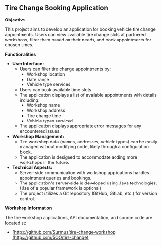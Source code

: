 ## Tire Change Booking Application

**Objective**

This project aims to develop an application for booking vehicle tire change appointments. Users can view available tire change slots at partnered workshops, filter them based on their needs, and book appointments for chosen times.

**Functionalities**

* **User Interface:**
    * Users can filter tire change appointments by:
        * Workshop location
        * Date range
        * Vehicle type serviced
    * Users can book available time slots.
    * The application displays a list of available appointments with details including:
        * Workshop name
        * Workshop address
        * Tire change time
        * Vehicle types serviced
    * The application displays appropriate error messages for any encountered issues.
* **Workshop Management:**
    * Tire workshop data (names, addresses, vehicle types) can be easily managed without modifying code, likely through a configuration block.
    * The application is designed to accommodate adding more workshops in the future.
* **Technical Aspects:**
    * Server-side communication with workshop applications handles appointment queries and bookings.
    * The application's server-side is developed using Java technologies. (Use of a popular framework is optional)
    * The project utilizes a Git repository (GitHub, GitLab, etc.) for version control.

**Workshop Information**

The tire workshop applications, API documentation, and source code are located at:

* [https://github.com/Surmus/tire-change-workshop](https://github.com/5OO/tire-change)
